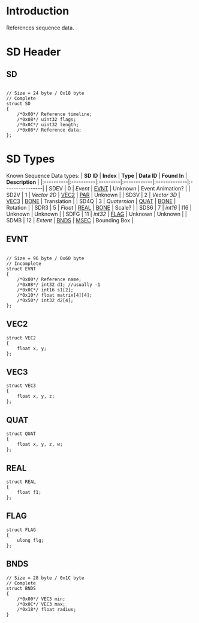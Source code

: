 # Introduction #

References sequence data.


# SD Header #

## SD ##
```

// Size = 24 byte / 0x18 byte
// Complete
struct SD
{
    /*0x00*/ Reference timeline;
    /*0x08*/ uint32 flags;
    /*0x0C*/ uint32 length;
    /*0x08*/ Reference data;
};

```

# SD Types #
Known Sequence Data types:
| **SD ID** | **Index** | **Type** | **Data ID** | **Found In** | **Description** |
|:----------|:----------|:---------|:------------|:-------------|:----------------|
| SDEV | 0 | _Event_ | [EVNT](SD#EVNT.md) | Unknown | Event Animation? |
| SD2V | 1 | _Vector 2D_ | [VEC2](SD#VEC2.md) | [PAR](PAR.md) | Unknown |
| SD3V | 2 | _Vector 3D_ | [VEC3](SD#VEC3.md) | [BONE](BONE.md) | Translation |
| SD4Q | 3 | _Quaternion_ | [QUAT](SD#QUAT.md) | [BONE](BONE.md) | Rotation |
| SDR3 | 5 | _Float_ | [REAL](SD#REAL.md) | [BONE](BONE.md) | Scale? |
| SDS6 | 7 | _int16_ | I16 | Unknown | Unknown |
| SDFG | 11 | _int32_ | [FLAG](SD#FLAG.md) | Unknown | Unknown |
| SDMB | 12 | _Extent_ | [BNDS](SD#BNDS.md) | [MSEC](DIV#MSEC.md) | Bounding Box |

## EVNT ##
```

// Size = 96 byte / 0x60 byte
// Incomplete
struct EVNT
{
    /*0x00*/ Reference name;
    /*0x08*/ int32 d1; //usually -1
    /*0x0C*/ int16 s1[2];
    /*0x10*/ float matrix[4][4];
    /*0x50*/ int32 d2[4];
};

```

## VEC2 ##
```
struct VEC2
{
    float x, y;
};
```

## VEC3 ##
```
struct VEC3
{
    float x, y, z;
};
```

## QUAT ##
```
struct QUAT
{
    float x, y, z, w;
};
```

## REAL ##
```
struct REAL
{
    float f1;
};
```

## FLAG ##
```
struct FLAG
{
    ulong flg;
};
```

## BNDS ##
```
// Size = 28 byte / 0x1C byte
// Complete
struct BNDS
{
    /*0x00*/ VEC3 min;
    /*0x0C*/ VEC3 max;
    /*0x18*/ float radius;
}
```